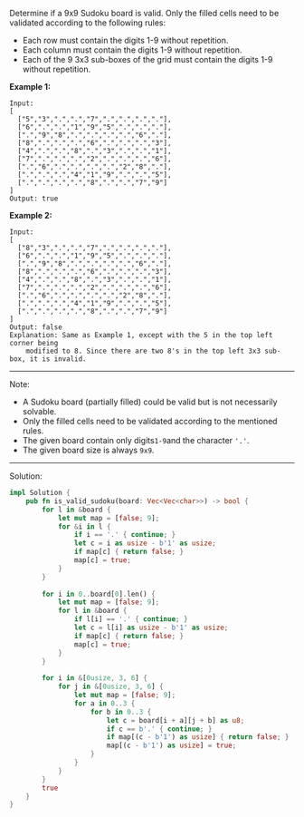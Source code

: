 Determine if a 9x9 Sudoku board is valid. Only the filled cells need to be validated according to the following rules:

- Each row must contain the digits 1-9 without repetition.
- Each column must contain the digits 1-9 without repetition.
- Each of the 9 3x3 sub-boxes of the grid must contain the digits 1-9 without repetition.

**Example 1:**

```
Input:
[
  ["5","3",".",".","7",".",".",".","."],
  ["6",".",".","1","9","5",".",".","."],
  [".","9","8",".",".",".",".","6","."],
  ["8",".",".",".","6",".",".",".","3"],
  ["4",".",".","8",".","3",".",".","1"],
  ["7",".",".",".","2",".",".",".","6"],
  [".","6",".",".",".",".","2","8","."],
  [".",".",".","4","1","9",".",".","5"],
  [".",".",".",".","8",".",".","7","9"]
]
Output: true
```

**Example 2:**

```
Input:
[
  ["8","3",".",".","7",".",".",".","."],
  ["6",".",".","1","9","5",".",".","."],
  [".","9","8",".",".",".",".","6","."],
  ["8",".",".",".","6",".",".",".","3"],
  ["4",".",".","8",".","3",".",".","1"],
  ["7",".",".",".","2",".",".",".","6"],
  [".","6",".",".",".",".","2","8","."],
  [".",".",".","4","1","9",".",".","5"],
  [".",".",".",".","8",".",".","7","9"]
]
Output: false
Explanation: Same as Example 1, except with the 5 in the top left corner being 
    modified to 8. Since there are two 8's in the top left 3x3 sub-box, it is invalid.
```

---

Note:

- A Sudoku board (partially filled) could be valid but is not necessarily solvable.
- Only the filled cells need to be validated according to the mentioned rules.
- The given board contain only digits` 1-9 `and the character `'.'`.
- The given board size is always `9x9`.


---

Solution:

```rust
impl Solution {
    pub fn is_valid_sudoku(board: Vec<Vec<char>>) -> bool {
        for l in &board {
            let mut map = [false; 9];
            for &i in l {
                if i == '.' { continue; }
                let c = i as usize - b'1' as usize;
                if map[c] { return false; }
                map[c] = true;
            }
        }
        
        for i in 0..board[0].len() {
            let mut map = [false; 9];
            for l in &board {
                if l[i] == '.' { continue; }
                let c = l[i] as usize - b'1' as usize;
                if map[c] { return false; }
                map[c] = true;
            }
        }
        
        for i in &[0usize, 3, 6] {
            for j in &[0usize, 3, 6] {
                let mut map = [false; 9];
                for a in 0..3 {
                    for b in 0..3 {
                        let c = board[i + a][j + b] as u8;
                        if c == b'.' { continue; }
                        if map[(c - b'1') as usize] { return false; }
                        map[(c - b'1') as usize] = true;
                    }
                }
            }
        }
        true
    }
}
```
